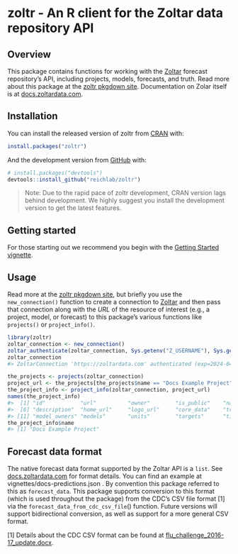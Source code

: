 
<!-- README.md is generated from README.Rmd. Please edit this file -->

# zoltr - An R client for the Zoltar data repository API

## Overview

This package contains functions for working with the
[Zoltar](https://www.zoltardata.com/) forecast repository’s API,
including projects, models, forecasts, and truth. Read more about this
package at the [zoltr pkgdown site](http://reichlab.io/zoltr/).
Documentation on Zolar itself is at
[docs.zoltardata.com](https://docs.zoltardata.com/).

## Installation

You can install the released version of zoltr from
[CRAN](https://CRAN.R-project.org) with:

``` r
install.packages("zoltr")
```

And the development version from [GitHub](https://github.com/) with:

``` r
# install.packages("devtools")
devtools::install_github("reichlab/zoltr")
```

> Note: Due to the rapid pace of zoltr development, CRAN version lags
> behind development. We highly suggest you install the development
> version to get the latest features.

## Getting started

For those starting out we recommend you begin with the [Getting Started
vignette](articles/getting-started.html).

## Usage

Read more at the [zoltr pkgdown site](http://reichlab.io/zoltr/), but
briefly you use the `new_connection()` function to create a connection
to [Zoltar](https://www.zoltardata.com/) and then pass that connection
along with the *URL* of the resource of interest (e.g., a project,
model, or forecast) to this package’s various functions like
`projects()` or `project_info()`.

``` r
library(zoltr)
zoltar_connection <- new_connection()
zoltar_authenticate(zoltar_connection, Sys.getenv("Z_USERNAME"), Sys.getenv("Z_PASSWORD"))
zoltar_connection
#> ZoltarConnection 'https://zoltardata.com' authenticated (exp=2024-04-08 12:58:55 UTC)

the_projects <- projects(zoltar_connection)
project_url <- the_projects[the_projects$name == "Docs Example Project", "url"]
the_project_info <- project_info(zoltar_connection, project_url)
names(the_project_info)
#>  [1] "id"           "url"          "owner"        "is_public"    "name"        
#>  [6] "description"  "home_url"     "logo_url"     "core_data"    "truth"       
#> [11] "model_owners" "models"       "units"        "targets"      "timezeros"
the_project_info$name
#> [1] "Docs Example Project"
```

## Forecast data format

The native forecast data format supported by the Zoltar API is a `list`.
See [docs.zoltardata.com](https://docs.zoltardata.com/) for format
details. You can find an example at vignettes/docs-predictions.json . By
convention this package referred to this as `forecast_data`. This
package supports conversion to this format (which is used throughout the
package) from the CDC’s CSV file format \[1\] via the
`forecast_data_from_cdc_csv_file`() function. Future versions will
support bidirectional conversion, as well as support for a more general
CSV format.

\[1\] Details about the CDC CSV format can be found at
[flu_challenge_2016-17_update.docx](https://predict.cdc.gov/api/v1/attachments/flusight/flu_challenge_2016-17_update.docx).
